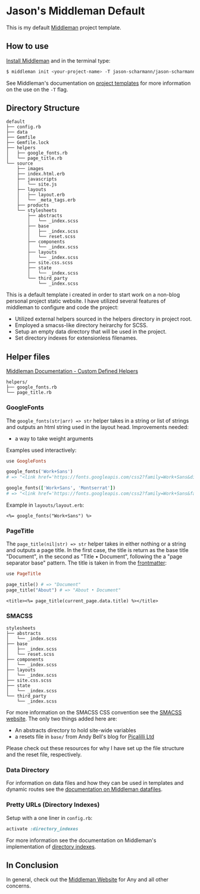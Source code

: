 # Jason's Middleman Default

This is my default [Middleman](https://middlemanapp.com/) project template.

## How to use

[Install Middleman](https://middlemanapp.com/basics/install/) and in the terminal
type:

``` sh
$ middleman init <your-project-name> -T jason-scharmann/jason-scharmann-middleman-default
```
See Middleman's documentation on [project templates](https://middlemanapp.com/advanced/project-templates/)
for more information on the use on the `-T` flag.

## Directory Structure

```
default
├── config.rb
├── data
├── Gemfile
├── Gemfile.lock
├── helpers
│   ├── google_fonts.rb
│   └── page_title.rb
└── source
    ├── images
    ├── index.html.erb
    ├── javascripts
    │   └── site.js
    ├── layouts
    │   ├── layout.erb
    │   └── _meta_tags.erb
    ├── products
    └── stylesheets
        ├── abstracts
        │   └── _index.scss
        ├── base
        │   ├── _index.scss
        │   └── reset.scss
        ├── components
        │   └── _index.scss
        ├── layouts
        │   └── _index.scss
        ├── site.css.scss
        ├── state
        │   └── _index.scss
        └── third_party
            └── _index.scss
```

This is a default template i created in order to start work on a non-blog
personal project static website. I have utilized several features of middleman
to configure and code the project:

- Utilized external helpers sourced in the helpers directory in project root.
- Employed a smacss-like directory heirarchy for SCSS.
- Setup an empty data directory that will be used in the project.
- Set directory indexes for extensionless filenames.

## Helper files

[Middleman Documentation - Custom Defined Helpers](https://middlemanapp.com/basics/helper-methods/#custom-defined-helpers)

```
helpers/
├── google_fonts.rb
└── page_title.rb
```

### GoogleFonts

The `google_fonts(str|arr) => str` helper takes in a string or list of strings
and outputs an html string used in the layout head. Improvements needed:

- a way to take weight arguments

Examples used interactively:

``` ruby
use GoogleFonts

google_fonts('Work+Sans')
# => "<link href='https://fonts.googleapis.com/css2?family=Work+Sans&display=swap' rel='stylesheet'>"

google_fonts(['Work+Sans', 'Montserrat'])
# => "<link href='https://fonts.googleapis.com/css2?family=Work+Sans&family=Montserrat&display=swap' rel='stylesheet'>"
```

Example in `layouts/layout.erb`:

``` eruby
<%= google_fonts("Work+Sans") %>
```

### PageTitle

The `page_title(nil|str) => str` helper takes in either nothing or a string
and outputs a page title. In the first case, the title is return as the base
title "Document", in the second as "Title • Document", following the a
"page separator base" pattern. The title is taken in from the [frontmatter](https://middlemanapp.com/basics/frontmatter/):

``` ruby
use PageTitle

page_title() # => "Document"
page_title("About") # => "About • Document"
```

``` eruby
<title><%= page_title(current_page.data.title) %></title>
```

### SMACSS

```
stylesheets
├── abstracts
│   └── _index.scss
├── base
│   ├── _index.scss
│   └── reset.scss
├── components
│   └── _index.scss
├── layouts
│   └── _index.scss
├── site.css.scss
├── state
│   └── _index.scss
└── third_party
    └── _index.scss
```

For more information on the SMACSS CSS convention see the [SMACSS website](http://smacss.com/).
The only two things added here are:

- An abstracts directory to hold site-wide variables
- a resets file in `base/` from Andy Bell's blog for [Picalilli Ltd](https://piccalil.li/blog/a-modern-css-reset/)

Please check out these resources for why I have set up the file structure and
the reset file, respectively.

### Data Directory

For information on data files and how they can be used in templates and dynamic
routes see the [documentation on Middleman datafiles](https://middlemanapp.com/advanced/data-files/).

### Pretty URLs (Directory Indexes)

Setup with a one liner in `config.rb`:

``` ruby
activate :directory_indexes
```

For more information see the documentation on Middleman's implementation of
[directory indexes](https://middlemanapp.com/advanced/pretty-urls/).

## In Conclusion

In general, check out the [Middleman Website](https://middlemanapp.com/) for Any
and all other concerns.
